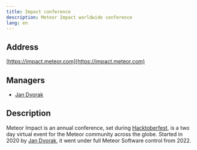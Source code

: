 ```yaml
---
title: Impact conference
description: Meteor Impact worldwide conference
lang: en
---
```


## Address
[https://impact.meteor.com](https://impact.meteor.com)

## Managers
* [Jan Dvorak](https://github.com/sponsors/StorytellerCZ)

## Description
Meteor Impact is an annual conference, set during [Hacktoberfest](https://hacktoberfest.digitalocean.com/), is a two day virtual event for the Meteor community across the globe.
Started in 2020 by [Jan Dvorak](https://github.com/sponsors/StorytellerCZ), it went under full Meteor Software control from 2022.
